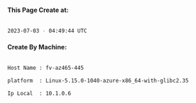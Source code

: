 
   
#### This Page Create at:

```bash

2023-07-03 - 04:49:44 UTC

```

#### Create By Machine:

```bash

Host Name : fv-az465-445

platform  : Linux-5.15.0-1040-azure-x86_64-with-glibc2.35

Ip Local  : 10.1.0.6

```

